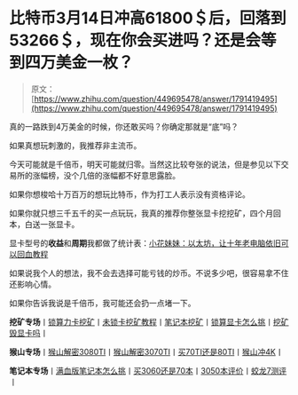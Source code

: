 <!--yml
category: 挖矿
date: 2022-06-26 00:00:00
-->

# 比特币3月14日冲高61800＄后，回落到53266＄，现在你会买进吗？还是会等到四万美金一枚？

> 原文：[https://www.zhihu.com/question/449695478/answer/1791419495](https://www.zhihu.com/question/449695478/answer/1791419495)

 真的一路跌到4万美金的时候，你还敢买吗？你确定那就是“底”吗？

如果真想玩刺激的，我推荐非主流币。

今天可能就是千倍币，明天可能就归零。当然这比较夸张的说法，但是参见以下交易所的涨幅榜，没个几倍的涨幅都不好意思露脸。

如果你想梭哈十万百万的想玩比特币，作为打工人表示没有资格评论。

如果你就只想三千五千的买一点玩玩，我真的推荐你整张显卡挖挖矿，四个月回本，白送一张显卡。

显卡型号的**收益**和**周期**我都做了统计表：[小花妹妹：以太坊，让十年老电脑依旧可以回血教程](https://zhuanlan.zhihu.com/p/355955385)

如果说我个人的想法，我不会去选择可能亏钱的炒币。不说多少吧，很容易拿不住还影响心情。

如果你告诉我说是千倍币，我可能还会扔一点堵一下。

**挖矿专场**丨[锁算力卡挖矿](https://zhuanlan.zhihu.com/p/399409039)丨[未锁卡挖矿教程](https://zhuanlan.zhihu.com/p/355955385)丨[笔记本挖矿](https://zhuanlan.zhihu.com/p/360451565)丨[锁算显卡怎么挑](https://zhuanlan.zhihu.com/p/374342633)丨[挖矿毁显卡吗](https://zhuanlan.zhihu.com/p/358944242)丨

**猴山专场**丨[猴山解密3080TI](https://zhuanlan.zhihu.com/p/379179943)丨[猴山解密3070TI](https://zhuanlan.zhihu.com/p/379428935)丨[买70TI还是80TI](https://zhuanlan.zhihu.com/p/379846007)丨[猴山冲4K](https://zhuanlan.zhihu.com/p/380129626)丨

**笔记本专场**丨[满血版笔记本怎么挑](https://zhuanlan.zhihu.com/p/374748213)丨[买3060还是70本](https://www.zhihu.com/question/447817962/answer/1909204347)丨[3050本评价](https://www.zhihu.com/question/462045112/answer/1913547325)丨[蛟龙7测评](https://zhuanlan.zhihu.com/p/369226521)丨